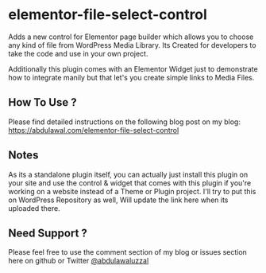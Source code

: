 # elementor-file-select-control
Adds a new control for Elementor page builder which allows you to choose any kind of file from WordPress Media Library. Its Created for developers to take the code and use in your own project.

Additionally this plugin comes with an Elementor Widget just to demonstrate how to integrate manily but that let's you create simple links to Media Files.

## How To Use ?
Please find detailed instructions on the following blog post on my blog: https://abdulawal.com/elementor-file-select-control

## Notes
As its a standalone plugin itself, you can actually just install this plugin on your site and use the control & widget that comes with this plugin if you're working on a website instead of a Theme or Plugin project. I'll try to put this on WordPress Repository as well, Will update the link here when its uploaded there.

## Need Support ?
Please feel free to use the comment section of my blog or issues section here on github or Twitter <a href="https://twitter.com/abdulawaluzzal">@abdulawaluzzal</a>
